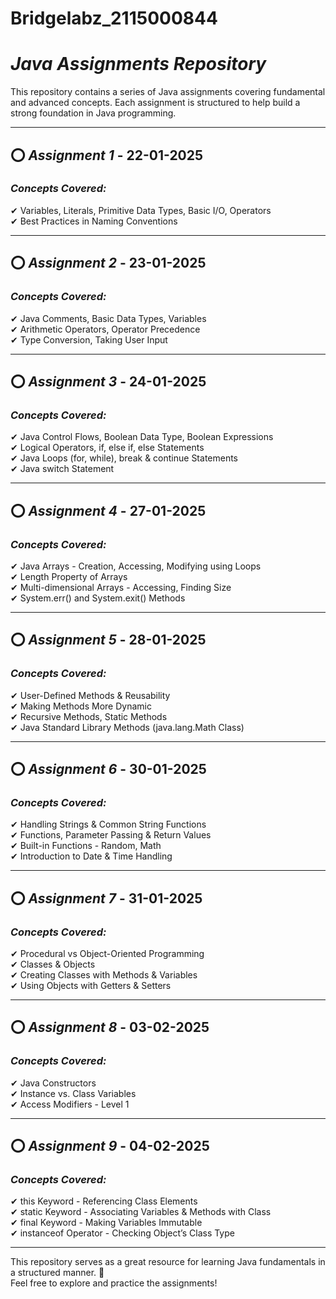 # Bridgelabz_2115000844
# *Java Assignments Repository*

This repository contains a series of Java assignments covering fundamental and advanced concepts. Each assignment is structured to help build a strong foundation in Java programming.

---

## ⭕ *Assignment 1* - 22-01-2025  
### *Concepts Covered:*  
✔ Variables, Literals, Primitive Data Types, Basic I/O, Operators  
✔ Best Practices in Naming Conventions  

---

## ⭕ *Assignment 2* - 23-01-2025  
### *Concepts Covered:*  
✔ Java Comments, Basic Data Types, Variables  
✔ Arithmetic Operators, Operator Precedence  
✔ Type Conversion, Taking User Input  

---

## ⭕ *Assignment 3* - 24-01-2025  
### *Concepts Covered:*  
✔ Java Control Flows, Boolean Data Type, Boolean Expressions  
✔ Logical Operators, if, else if, else Statements  
✔ Java Loops (for, while), break & continue Statements  
✔ Java switch Statement  

---

## ⭕ *Assignment 4* - 27-01-2025  
### *Concepts Covered:*  
✔ Java Arrays - Creation, Accessing, Modifying using Loops  
✔ Length Property of Arrays  
✔ Multi-dimensional Arrays - Accessing, Finding Size  
✔ System.err() and System.exit() Methods  

---

## ⭕ *Assignment 5* - 28-01-2025  
### *Concepts Covered:*  
✔ User-Defined Methods & Reusability  
✔ Making Methods More Dynamic  
✔ Recursive Methods, Static Methods  
✔ Java Standard Library Methods (java.lang.Math Class)  

---

## ⭕ *Assignment 6* - 30-01-2025  
### *Concepts Covered:*  
✔ Handling Strings & Common String Functions  
✔ Functions, Parameter Passing & Return Values  
✔ Built-in Functions - Random, Math  
✔ Introduction to Date & Time Handling  

---

## ⭕ *Assignment 7* - 31-01-2025  
### *Concepts Covered:*  
✔ Procedural vs Object-Oriented Programming  
✔ Classes & Objects  
✔ Creating Classes with Methods & Variables  
✔ Using Objects with Getters & Setters  

---

## ⭕ *Assignment 8* - 03-02-2025  
### *Concepts Covered:*  
✔ Java Constructors  
✔ Instance vs. Class Variables  
✔ Access Modifiers - Level 1  

---

## ⭕ *Assignment 9* - 04-02-2025  
### *Concepts Covered:*  
✔ this Keyword - Referencing Class Elements  
✔ static Keyword - Associating Variables & Methods with Class  
✔ final Keyword - Making Variables Immutable  
✔ instanceof Operator - Checking Object’s Class Type  

---

This repository serves as a great resource for learning Java fundamentals in a structured manner. 🚀  
Feel free to explore and practice the assignments!
